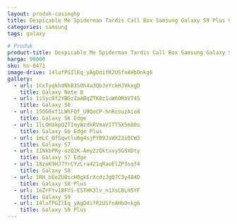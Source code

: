 ```yaml
---
layout: produk-casinghp
title: Despicable Me Spiderman Tardis Call Box Samsung Galaxy S9 Plus Case
categories: samsung
tags: galaxy

# Produk
product-title: Despicable Me Spiderman Tardis Call Box Samsung Galaxy S9 Plus Case
harga: 90000
sku: hn-0471
image-drive: 14lufPGIlEq_yAgDdifR2USfnAHbOnkg6
gallery:
  - url: 1CxTyqkhdNhB3SOh4a3QbJeYckHJVkxgD
    title: Galaxy Note 8
  - url: 1iSyc8f2YBGzZaABqZTK0z1uW6ORbVT4S
    title: Galaxy S6
  - url: 15OG6xt1LWhFQf_U9QoCP-hnRcouzAio8
    title: Galaxy S6 Edge
  - url: 1lLOHakpO2TImyWzdkRVmaV1TT5X5m80s
    title: Galaxy S6 Edge Plus
  - url: 1mLC_QfSqwtlu6g4sjPYR9JsWX23iQCW3
    title: Galaxy S7
  - url: 1INkbPRy-ozQ2K-Amy2zQktxvySGSXDty
    title: Galaxy S7 Edge
  - url: 18zoK9HJ7YrCYzLra421qRaoElZP3sqf4
    title: Galaxy S8
  - url: 1RH_bEeZU0scH0gkErXcdzJgQ7C3y484D
    title: Galaxy S8 Plus
  - url: 1eZrFYv1BFYS-ESTHK3lv_n1XsLBLH5YF
    title: Galaxy S9
  - url: 14lufPGIlEq_yAgDdifR2USfnAHbOnkg6
    title: Galaxy S9 Plus
---
```

